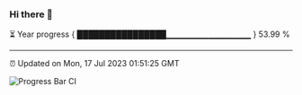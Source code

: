 ### Hi there 👋

⏳ Year progress { ████████████████▁▁▁▁▁▁▁▁▁▁▁▁▁▁ } 53.99 %

---

⏰ Updated on Mon, 17 Jul 2023 01:51:25 GMT

![Progress Bar CI](https://github.com/liununu/liununu/workflows/Progress%20Bar%20CI/badge.svg)
